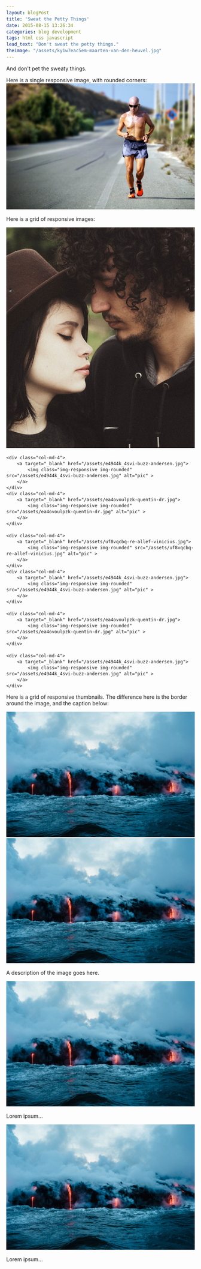 ```yaml
---
layout: blogPost
title: 'Sweat the Petty Things'
date: 2015-08-15 13:26:34
categories: blog development
tags: html css javascript
lead_text: "Don't sweat the petty things."
theimage: "/assets/ky1w7eac5em-maarten-van-den-heuvel.jpg"
---
```


And don't pet the sweaty things.

Here is a single responsive image, with rounded corners:
<a target="_blank" href="/assets/ky1w7eac5em-maarten-van-den-heuvel.jpg">
	<img class="img-responsive img-rounded" src="/assets/ky1w7eac5em-maarten-van-den-heuvel.jpg" alt="pic" >
</a>

Here is a grid of responsive images:
<div class="row">
	<div class="col-md-4">
		<a target="_blank" href="/assets/uf8vqcbq-re-allef-vinicius.jpg">
			<img class="img-responsive img-rounded" src="/assets/uf8vqcbq-re-allef-vinicius.jpg" alt="pic" >
		</a>
	</div>

	<div class="col-md-4">
		<a target="_blank" href="/assets/e4944k_4svi-buzz-andersen.jpg">
			<img class="img-responsive img-rounded" src="/assets/e4944k_4svi-buzz-andersen.jpg" alt="pic" >
		</a>
	</div>
	<div class="col-md-4">
		<a target="_blank" href="/assets/ea4ovoulpzk-quentin-dr.jpg">
			<img class="img-responsive img-rounded" src="/assets/ea4ovoulpzk-quentin-dr.jpg" alt="pic" >
		</a>
	</div>
	
	<div class="col-md-4">
		<a target="_blank" href="/assets/uf8vqcbq-re-allef-vinicius.jpg">
			<img class="img-responsive img-rounded" src="/assets/uf8vqcbq-re-allef-vinicius.jpg" alt="pic" >
		</a>
	</div>
	<div class="col-md-4">
		<a target="_blank" href="/assets/e4944k_4svi-buzz-andersen.jpg">
			<img class="img-responsive img-rounded" src="/assets/e4944k_4svi-buzz-andersen.jpg" alt="pic" >
		</a>
	</div>

	<div class="col-md-4">
		<a target="_blank" href="/assets/ea4ovoulpzk-quentin-dr.jpg">
			<img class="img-responsive img-rounded" src="/assets/ea4ovoulpzk-quentin-dr.jpg" alt="pic" >
		</a>
	</div>
	
	<div class="col-md-4">
		<a target="_blank" href="/assets/e4944k_4svi-buzz-andersen.jpg">
			<img class="img-responsive img-rounded" src="/assets/e4944k_4svi-buzz-andersen.jpg" alt="pic" >
		</a>
	</div>

</div>

Here is a grid of responsive thumbnails. The difference here is the border around the image, and the caption below:
<div class="row">
	<div class="col-md-4">
		<div class="thumbnail">
			<a target="_blank" href="/assets/e4944k_4svi-buzz-andersen.jpg">
				<img src="/assets/e4944k_4svi-buzz-andersen.jpg" alt="pic" >
			</a>
		</div>
	</div>
	<div class="col-md-4">
		<div class="thumbnail">
			<a target="_blank" href="/assets/e4944k_4svi-buzz-andersen.jpg">
				<img src="/assets/e4944k_4svi-buzz-andersen.jpg" alt="pic" >
			</a>
			<div class="caption">
			  <p>A description of the image goes here.</p>
			</div>
		</div>
	</div>
	<div class="col-md-4">
		<div class="thumbnail">
			<a target="_blank" href="/assets/e4944k_4svi-buzz-andersen.jpg">
				<img src="/assets/e4944k_4svi-buzz-andersen.jpg" alt="pic" >
			</a>
			<div class="caption">
			  <p>Lorem ipsum...</p>
			</div>
		</div>
	</div>
	<div class="col-md-4">
		<div class="thumbnail">
			<a target="_blank" href="/assets/e4944k_4svi-buzz-andersen.jpg">
				<img src="/assets/e4944k_4svi-buzz-andersen.jpg" alt="pic" >
			</a>
			<div class="caption">
			  <p>Lorem ipsum...</p>
			</div>
		</div>
	</div>
</div>

 
 
  